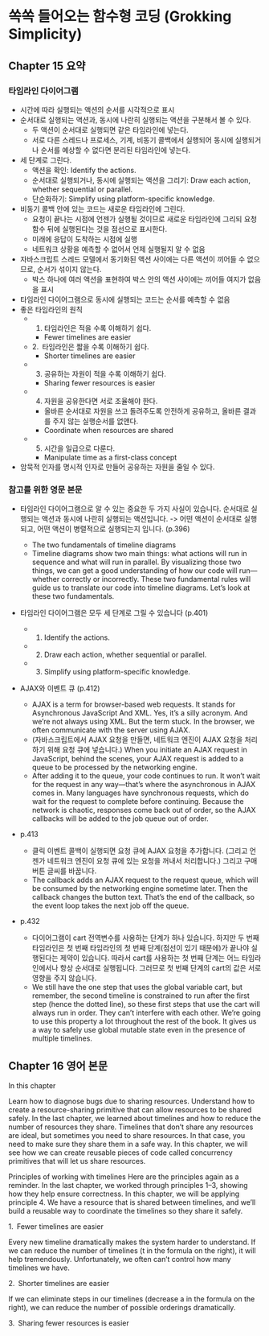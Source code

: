 # 쏙쏙 들어오는 함수형 코딩 (Grokking Simplicity)

## Chapter 15 요약

### 타임라인 다이어그램
- 시간에 따라 실행되는 액션의 순서를 시각적으로 표시
- 순서대로 실행되는 액션과, 동시에 나란히 실행되는 액션을 구분해서 볼 수 있다.
  - 두 액션이 순서대로 실행되면 같은 타임라인에 넣는다.
  - 서로 다른 스레드나 프로세스, 기계, 비동기 콜백에서 실행되어 동시에 실행되거나 순서를 예상할 수 없다면 분리된 타임라인에 넣는다.
- 세 단계로 그린다.
  - 액션을 확인: Identify the actions.
  - 순서대로 실행되거나, 동시에 실행되는 액션을 그리기: Draw each action, whether sequential or parallel.
  - 단순화하기: Simplify using platform-specific knowledge.
- 비동기 콜백 안에 있는 코드는 새로운 타임라인에 그린다. 
  - 요청이 끝나는 시점에 언젠가 실행될 것이므로 새로운 타임라인에 그리되 요청 함수 뒤에 실행된다는 것을 점선으로 표시한다.
  - 미래에 응답이 도착하는 시점에 실행
  - 네트워크 상황을 예측할 수 없어서 언제 실행될지 알 수 없음
- 자바스크립트 스레드 모델에서 동기화된 액션 사이에는 다른 액션이 끼어들 수 없으므로, 순서가 섞이지 않는다.
  - 박스 하나에 여러 액션을 표현하여 박스 안의 액션 사이에는 끼어들 여지가 없음을 표시
- 타임라인 다이어그램으로 동시에 실행되는 코드는 순서를 예측할 수 없음
- 좋은 타임라인의 원칙
  - 1. 타임라인은 적을 수록 이해하기 쉽다.
    - Fewer timelines are easier
  - 2. 타임라인은 짧을 수록 이해하기 쉽다.
    - Shorter timelines are easier
  - 3. 공유하는 자원이 적을 수록 이해하기 쉽다.
    - Sharing fewer resources is easier
  - 4. 자원을 공유한다면 서로 조율해야 한다. 
    - 올바른 순서대로 자원을 쓰고 돌려주도록 안전하게 공유하고, 올바른 결과를 주지 않는 실행순서를 없앤다.
    - Coordinate when resources are shared
  - 5. 시간을 일급으로 다룬다. 
    - Manipulate time as a first-class concept
- 암묵적 인자를 명시적 인자로 만들어 공유하는 자원을 줄일 수 있다.

### 참고를 위한 영문 본문
- 타임라인 다이어그램으로 알 수 있는 중요한 두 가지 사실이 있습니다. 순서대로 실행되는 액션과 동시에 나란히 실행되는 액션입니다. -> 어떤 액션이 순서대로 실행되고, 어떤 액션이 병렬적으로 실행되는지 입니다. (p.396)
  - The two fundamentals of timeline diagrams
  - Timeline diagrams show two main things: what actions will run in sequence and what will run in parallel. By visualizing those two things, we can get a good understanding of how our code will run—whether correctly or incorrectly. These two fundamental rules will guide us to translate our code into timeline diagrams. Let’s look at these two fundamentals.
- 타임라인 다이어그램은 모두 세 단계로 그릴 수 있습니다 (p.401)
  - 1. Identify the actions.
  - 2. Draw each action, whether sequential or parallel.
  - 3. Simplify using platform-specific knowledge.
- AJAX와 이벤트 큐 (p.412)
  - AJAX is a term for browser-based web requests. It stands for Asynchronous JavaScript And XML. Yes, it’s a silly acronym. And we’re not always using XML. But the term stuck. In the browser, we often communicate with the server using AJAX.
  - (자바스크립트에서 AJAX 요청을 만들면, 네트워크 엔진이 AJAX 요청을 처리하기 위해 요청 큐에 넣습니다.) When you initiate an AJAX request in JavaScript, behind the scenes, your AJAX request is added to a queue to be processed by the networking engine.
  - After adding it to the queue, your code continues to run. It won’t wait for the request in any way—that’s where the asynchronous in AJAX comes in. Many languages have synchronous requests, which do wait for the request to complete before continuing. Because the network is chaotic, responses come back out of order, so the AJAX callbacks will be added to the job queue out of order.

- p.413
  - 클릭 이벤트 콜백이 실행되면 요청 큐에 AJAX 요청을 추가합니다. (그리고 언젠가 네트워크 엔진이 요청 큐에 있는 요청을 꺼내서 처리합니다.) 그리고 구매 버튼 글씨를 바꿉니다.
  - The callback adds an AJAX request to the request queue, which will be consumed by the networking engine sometime later. Then the callback changes the button text. That’s the end of the callback, so the event loop takes the next job off the queue.

- p.432
  - 다이어그램이 cart 전역변수를 사용하는 단계가 하나 있습니다. 하지만 두 번째 타임라인은 첫 번째 타임라인의 첫 번째 단계(점선이 있기 때문에)가 끝나야 실행된다는 제약이 있습니다. 따라서 cart를 사용하는 첫 번째 단계는 어느 타임라인에서나 항상 순서대로 실행됩니다. 그러므로 첫 번째 단계의 cart의 값은 서로 영향을 주지 않습니다.
  - We still have the one step that uses the global variable cart, but remember, the second timeline is constrained to run after the first step (hence the dotted line), so these first steps that use the cart will always run in order. They can’t interfere with each other. We’re going to use this property a lot throughout the rest of the book. It gives us a way to safely use global mutable state even in the presence of multiple timelines.


## Chapter 16 영어 본문


In this chapter

Learn how to diagnose bugs due to sharing resources.
Understand how to create a resource-sharing primitive that can allow resources to be shared safely.
In the last chapter, we learned about timelines and how to reduce the number of resources they share. Timelines that don’t share any resources are ideal, but sometimes you need to share resources. In that case, you need to make sure they share them in a safe way. In this chapter, we will see how we can create reusable pieces of code called concurrency primitives that will let us share resources.

Principles of working with timelines
Here are the principles again as a reminder. In the last chapter, we worked through principles 1–3, showing how they help ensure correctness. In this chapter, we will be applying principle 4. We have a resource that is shared between timelines, and we’ll build a reusable way to coordinate the timelines so they share it safely.

1. Fewer timelines are easier

Every new timeline dramatically makes the system harder to understand. If we can reduce the number of timelines (t in the formula on the right), it will help tremendously. Unfortunately, we often can’t control how many timelines we have.

2. Shorter timelines are easier

If we can eliminate steps in our timelines (decrease a in the formula on the right), we can reduce the number of possible orderings dramatically.

3. Sharing fewer resources is easier
